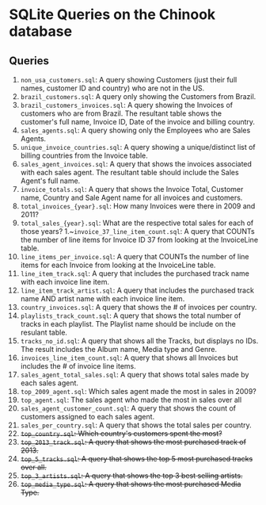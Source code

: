 # SQLite Queries on the Chinook database

## Queries
1. `non_usa_customers.sql`: A query showing Customers (just their full names, customer ID and country) who are not in the US.
1. `brazil_customers.sql`: A query only showing the Customers from Brazil.
1. `brazil_customers_invoices.sql`: A query showing the Invoices of customers who are from Brazil. The resultant table shows the customer's full name, Invoice ID, Date of the invoice and billing country.
1. `sales_agents.sql`: A query showing only the Employees who are Sales Agents.
1. `unique_invoice_countries.sql`: A query showing a unique/distinct list of billing countries from the Invoice table.
1. `sales_agent_invoices.sql`: A query that shows the invoices associated with each sales agent. The resultant table should include the Sales Agent's full name.
1. `invoice_totals.sql`: A query that shows the Invoice Total, Customer name, Country and Sale Agent name for all invoices and customers.
1. `total_invoices_{year}.sql`: How many Invoices were there in 2009 and 2011?
1. `total_sales_{year}.sql`: What are the respective total sales for each of those years?
1.~`invoice_37_line_item_count.sql`: A query that COUNTs the number of line items for Invoice ID 37 from looking at the InvoiceLine table.
1. `line_items_per_invoice.sql`: A query that COUNTs the number of line items for each Invoice from looking at the InvoiceLine table.
1. `line_item_track.sql`: A query that includes the purchased track name with each invoice line item.
1. `line_item_track_artist.sql`: A query that includes the purchased track name AND artist name with each invoice line item.
1. `country_invoices.sql`: A query that shows the # of invoices per country.
1. `playlists_track_count.sql`: A query that shows the total number of tracks in each playlist. The Playlist name should be include on the resulant table.
1. `tracks_no_id.sql`: A query that shows all the Tracks, but displays no IDs. The result includes the Album name, Media type and Genre.
1. `invoices_line_item_count.sql`: A query that shows all Invoices but includes the # of invoice line items.
1. `sales_agent_total_sales.sql`: A query that shows total sales made by each sales agent.
1. `top_2009_agent.sql`: Which sales agent made the most in sales in 2009?
1. `top_agent.sql`: The sales agent who made the most in sales over all
1. `sales_agent_customer_count.sql`: A query that shows the count of customers assigned to each sales agent.
1. `sales_per_country.sql`: A query that shows the total sales per country.
1. ~~`top_country.sql`: Which country's customers spent the most?~~
1. ~~`top_2013_track.sql`: A query that shows the most purchased track of 2013.~~
1. ~~`top_5_tracks.sql`: A query that shows the top 5 most purchased tracks over all.~~
1. ~~`top_3_artists.sql`: A query that shows the top 3 best selling artists.~~
1. ~~`top_media_type.sql`: A query that shows the most purchased Media Type.~~
